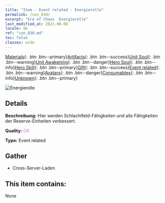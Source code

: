 ```yaml
---
title: "Item - Event related - Energierolle"
permalink: /con_830/
excerpt: "Era of Chaos  Energierolle"
last_modified_at: 2021-06-08
locale: de
ref: "con_830.md"
toc: false
classes: wide
---
```

 [Materials](/ItemsDE/){: .btn .btn--primary}[Artifacts](/ItemsDE/Artifacts/){: .btn .btn--success}[Unit Soul](/ItemsDE/UnitSoul/){: .btn .btn--warning}[Unit Awakening](/ItemsDE/UnitAwakening/){: .btn .btn--danger}[Hero Soul](/ItemsDE/HeroSoul/){: .btn .btn--info}[Hero Skill](/ItemsDE/HeroSkill/){: .btn .btn--primary}[Gift](/ItemsDE/Gift/){: .btn .btn--success}[Event related](/ItemsDE/Events/){: .btn .btn--warning}[Avatars](/ItemsDE/Avatars/){: .btn .btn--danger}[Consumables](/ItemsDE/Consumables/){: .btn .btn--info}[Unknown](/ItemsDE/Unknown/){: .btn .btn--primary}

 ![Energierolle](/images/t/i_backup_icon2.png)

## Details
 **Beschreibung:** Hier werden Schlachtfeld-Fähigkeiten und alle Fähigkeiten der Reserve-Einheiten verbessert.

 **Quality:** <span style="color: #DA70D6">OK</span>

 **Type:** Event related

## Gather

*    Cross-Server-Laden 

## This item contains:

  None


